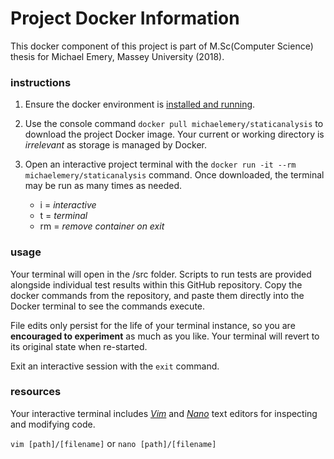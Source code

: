 # Project Docker Information

This docker component of this project is part of M.Sc(Computer Science) thesis for Michael Emery, Massey University (2018).

### instructions

1. Ensure the docker environment is [installed and running](https://www.docker.com/products/docker-desktop). 
2. Use the console command `docker pull michaelemery/staticanalysis` to download the project Docker image. Your current or working directory is *irrelevant* as storage is managed by Docker.
3. Open an interactive project terminal with the `docker run -it --rm michaelemery/staticanalysis` command. Once downloaded, the terminal may be run as many times as needed.

    * i = *interactive*
    * t = *terminal*
    * rm = *remove container on exit*

### usage

Your terminal will open in the /src folder. Scripts to run tests are provided alongside individual test results within this GitHub repository. Copy the docker commands from the repository, and paste them directly into the Docker terminal to see the commands execute.

File edits only persist for the life of your terminal instance, so you are **encouraged to experiment** as much as you like. Your terminal will revert to its original state when re-started.

Exit an interactive session with the `exit` command.


### resources

Your interactive terminal includes [*Vim*](https://www.vim.org/docs.php) and [*Nano*](https://wiki.gentoo.org/wiki/Nano/Basics_Guide) text editors for inspecting and modifying code. 

`vim [path]/[filename]` or `nano [path]/[filename]`
